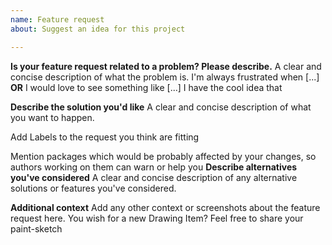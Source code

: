 ```yaml
---
name: Feature request
about: Suggest an idea for this project

---
```


**Is your feature request related to a problem? Please describe.**
A clear and concise description of what the problem is. I'm always frustrated when [...]
**OR**
I would love to see something like [...]
I have the cool idea that

**Describe the solution you'd like**
A clear and concise description of what you want to happen.

Add Labels to the request you think are fitting 

Mention packages which would be probably affected by your changes, so authors working on them can warn or help you
**Describe alternatives you've considered**
A clear and concise description of any alternative solutions or features you've considered.

**Additional context**
Add any other context or screenshots about the feature request here.
You wish for a new Drawing Item? Feel free to share your paint-sketch
